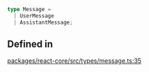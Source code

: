 ```ts
type Message = 
  | UserMessage
  | AssistantMessage;
```

## Defined in

[packages/react-core/src/types/message.ts:35](https://github.com/thesysdev/crayonai/blob/868f459d859250eef3283635b1127c3c68c35546/frontend-sdk/packages/react-core/src/types/message.ts#L35)
